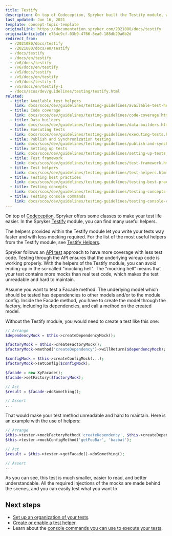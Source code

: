 ```yaml
---
title: Testify
description: On top of Codeception, Spryker built the Testify module, which provides many useful helpers
last_updated: Jun 16, 2021
template: concept-topic-template
originalLink: https://documentation.spryker.com/2021080/docs/testify
originalArticleId: e764c9cf-03b9-4766-8ea0-188db29a6b2d
redirect_from:
  - /2021080/docs/testify
  - /2021080/docs/en/testify
  - /docs/testify
  - /docs/en/testify
  - /v6/docs/testify
  - /v6/docs/en/testify
  - /v5/docs/testify
  - /v5/docs/en/testify
  - /v5/docs/testify-1
  - /v5/docs/en/testify-1
  - /docs/scos/dev/guidelines/testing/testify.html
related:
  - title: Available test helpers
    link: docs/scos/dev/guidelines/testing-guidelines/available-test-helpers.html
  - title: Code coverage
    link: docs/scos/dev/guidelines/testing-guidelines/code-coverage.html
  - title: Data builders
    link: docs/scos/dev/guidelines/testing-guidelines/data-builders.html
  - title: Executing tests
    link: docs/scos/dev/guidelines/testing-guidelines/executing-tests.html
  - title: Publish and Synchronization testing
    link: docs/scos/dev/guidelines/testing-guidelines/publish-and-synchronization-testing.html
  - title: Setting up tests
    link: docs/scos/dev/guidelines/testing-guidelines/setting-up-tests.html
  - title: Test framework
    link: docs/scos/dev/guidelines/testing-guidelines/test-framework.html
  - title: Test helpers
    link: docs/scos/dev/guidelines/testing-guidelines/test-helpers.html
  - title: Testing best practices
    link: docs/scos/dev/guidelines/testing-guidelines/testing-best-practices.html
  - title: Testing concepts
    link: docs/scos/dev/guidelines/testing-guidelines/testing-concepts.html
  - title: Testing console commands
    link: docs/scos/dev/guidelines/testing-guidelines/testing-console-commands.html
---
```


On top of [Codeception](https://codeception.com), Spryker offers some classes to make your test life easier. In the Spryker [Testify](https://github.com/spryker/testify) module, you can find many useful  helpers.

The helpers provided within the Testify module let you write your tests way faster and with less mocking required. For the list of the most useful helpers from the Testify module, see [Testify Helpers](/docs/scos/dev/guidelines/testing-guidelines/available-test-helpers.html#testify-helpers).

Spryker follows an [API test](/docs/scos/dev/guidelines/testing-guidelines/testing-best-practices.html) approach to have more coverage with less test code. Testing through the API ensures that the underlying wireup code is working properly. With the helpers of the Testify module, you can avoid ending-up in the so-called "mocking hell". The "mocking hell" means that your test contains more mocks than real test code, which makes the test unreadable and hard to maintain.

Assume you want to test a Facade method. The underlying model which should be tested has dependencies to other models and/or to the module config. Inside the Facade method, you have to create the model through the factory, including its dependencies, and call a method on the created model.

Without the Testify module, you would need to create a test like this one:

```php
// Arrange
$dependencyMock = $this->createDependencyMock();

$factoryMock = $this->createFactoryMock();
$factoryMock->method('createDependency')->willReturn($dependencyMock);

$configMock = $this->createConfigMock(...);
$factoryMock->setConfig($configMock);

$facade = new XyFacade();
$facade->setFactory($factoryMock);

// Act
$result = $facade->doSomething();

// Assert
...
```

That would make your test method unreadable and hard to maintain.
Here is an example with the use of helpers:

```php
// Arrange
$this->tester->mockFactoryMethod('createDependency', $this->createDependencyMock());
$this->tester->mockConfigMethod('getFooBar', 'bazbat');

// Act
$result = $this->tester->getFacade()->doSomething();

// Assert
...

```

As you can see, this test is much smaller, easier to read, and better understandable. All the required injections of the mocks are made behind the scenes, and you can easily test what you want to.

## Next steps

* [Set up an organization of your tests](/docs/scos/dev/guidelines/testing-guidelines/setting-up-tests.html).
* [Create or enable a test helper](/docs/scos/dev/guidelines/testing-guidelines/test-helpers.html).
* Learn about the [console commands you can use to execute your tests](/docs/scos/dev/guidelines/testing-guidelines/executing-tests.html).
